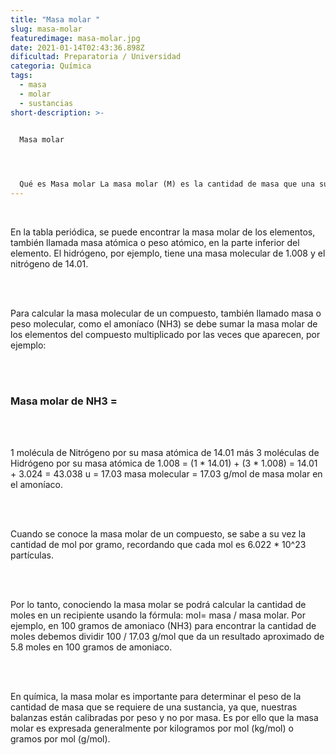 ```yaml
---
title: "Masa molar "
slug: masa-molar
featuredimage: masa-molar.jpg
date: 2021-01-14T02:43:36.898Z
dificultad: Preparatoria / Universidad
categoria: Química
tags:
  - masa
  - molar
  - sustancias
short-description: >-
  

  Masa molar 




  Qué es Masa molar La masa molar (M) es la cantidad de masa que una sustancia contiene en un mol. Un mol se define como 6.022 * 10 elevado a 23 partículas.
---
```

<br/>

En la tabla periódica, se puede encontrar la masa molar de los elementos, también llamada masa atómica o peso atómico, en la parte inferior del elemento. El hidrógeno, por ejemplo, tiene una masa molecular de 1.008 y el nitrógeno de 14.01.

<br/><br/>

Para calcular la masa molecular de un compuesto, también llamado masa o peso molecular, como el amoníaco (NH3) se debe sumar la masa molar de los elementos del compuesto multiplicado por las veces que aparecen, por ejemplo:

<br/><br/>

### Masa molar de NH3 =

<br/><br/>

1 molécula de Nitrógeno por su masa atómica de 14.01 más 3 moléculas de Hidrógeno por su masa atómica de 1.008 = (1 \* 14.01) + (3 \* 1.008) = 14.01 + 3.024 = 43.038 u = 17.03 masa molecular = 17.03 g/mol de masa molar en el amoníaco.

<br/><br/>

Cuando se conoce la masa molar de un compuesto, se sabe a su vez la cantidad de mol por gramo, recordando que cada mol es 6.022 * 10^23 partículas.

<br/><br/>

Por lo tanto, conociendo la masa molar se podrá calcular la cantidad de moles en un recipiente usando la fórmula: mol= masa / masa molar. Por ejemplo, en 100 gramos de amoniaco (NH3) para encontrar la cantidad de moles debemos dividir 100 / 17.03 g/mol que da un resultado aproximado de 5.8 moles en 100 gramos de amoniaco.

<br/><br/>

En química, la masa molar es importante para determinar el peso de la cantidad de masa que se requiere de una sustancia, ya que, nuestras balanzas están calibradas por peso y no por masa. Es por ello que la masa molar es expresada generalmente por kilogramos por mol (kg/mol) o gramos por mol (g/mol).